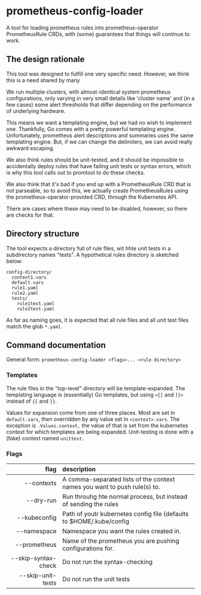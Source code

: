 # prometheus-config-loader

A tool for loading prometheus rules into prometheus-operator
PrometheusRule CRDs, with (some) guarantees that things will continue
to work.

## The design rationale

This tool was designed to fulfill one very specific need. However, we think
this is a need shared by many

We run multiple clusters, with almost-identical system prometheus
configurations, only varying in very small details like 'cluster name'
and (in a few cases) some alert thresholds that differ depending on
the performance of underlying hardware.

This means we want a templating engine, but we had no wish to
implement one. Thankfully, Go comes with a pretty powerful templating
engine. Unfortunately, prometheus alert descriptions and summaries
uses the same templating engine. But, if we can change the delimiters, we can
avoid really awkward escaping.

We also think rules should be unit-tested, and it should be impossible
to accidentally deploy rules that have failing unit tests or syntax
errors, which is why this tool calls out to promtool to do these checks.

We also think that it's bad if you end up with a PrometheusRule CRD that
is not parseable, so to avoid this, we actually create PrometheusRules
using the prometheus-operator-provided CRD, through the Kubernetes API.

There are cases where these may need to be disabled, however, so there are
checks for that.

## Directory structure

The tool expects a directory full of rule files, wit hhte unit tests
in a subdirectory names "tests". A hypothetical rules directory is
sketched below:

```
config-directory/
  context1.vars
  default.vars
  rule1.yaml
  rule2.yaml
  tests/
    rule1test.yaml
    rule2test.yaml
```

As far as naming goes, it is expected that all rule files and all unit
test files match the glob `*.yaml`.

## Command documentation

General form: `prometheus-config-loader <flags>... <rule directory>`

### Templates

The rule files in the "top-level" directory will be template-expanded.
The templating language is (essentially) Go templates, but using
`<{[` and `]}>` instead of `{{` and `}}`.

Values for expansion come from one of three places. Most are set in
`default.vars`, then overridden by any value set in
`<context>.vars`. The exception is `.Values.context,` the value of that
is set from the kubernetes context for which templates are being
expanded. Unit-testing is done with a (fake) context named `unittest`.

### Flags

| flag | description |
|-----:|:------------|
| --contexts | A comma-separated lists of the context names you want to push rule(s) to. |
| --dry-run | Run throuhg hte normal process, but instead of sending the rules 
| --kubeconfig | Path of youtr kubernetes config file (defaults to $HOME/.kube/config |
| --namespace | Namespace you want the rules created in. |
| --prometheus | Name of the prometheus you are pushing configurations for. |
| --skip-syntax-check | Do not run the syntax-checking |
| --skip-unit-tests | Do not run the unit tests |to a kubernetes API server, simply print them (as JSON) to stdout. |

